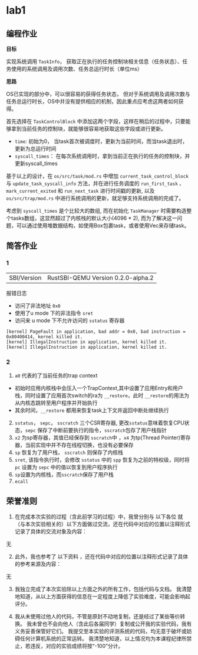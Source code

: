 # lab1

## 编程作业

**目标**

实现系统调用 `TaskInfo`， 获取正在执行的任务控制块相关信息（任务状态）、任务使用的系统调用及调用次数、任务总运行时长（单位ms）

**思路**

OS已实现的部分中，可以很容易的获得任务状态， 但对于系统调用及调用次数与任务总运行时长，OS中并没有提供相应的机制，因此重点应考虑这两者如何获得。

首先选择在 `TaskControlBlock` 中添加这两个字段，这样在稍后的过程中，只要能够拿到当前任务的控制块，就能够很容易地获取这些字段或进行更新。
- `time`: 初始为0， 当task首次被调度时，更新为当前时间，而当task退出时，更新为总运行时间
- `syscall_times`： 在每次系统调用时，拿到当前正在执行的任务的控制块，并更新syscall_times

基于以上的设计，在 `os/src/task/mod.rs` 中增加 `current_task_control_block` 与 `update_task_syscall_info` 方法，并在进行任务调度的 `run_first_task` 、 `mark_current_exited` 和 `run_next_task` 进行时间戳的更新, 以及 `os/src/trap/mod.rs` 中进行系统调用的更新，就足够支持系统调用的完成了。

考虑到 `syscall_times` 是个比较大的数组, 而在初始化 `TaskManager` 时需要构造整个tasks数组，这显然超过了内核栈的默认大小(4096 * 2), 而为了解决这一问题，可以通过使用堆数据结构，如使用Box包裹task，或者使用Vec来存储task。

## 简答作业

### 1

|             |                                    |
| ----------- | ---------------------------------- |
| SBI/Version | RustSBI-QEMU Version 0.2.0-alpha.2 |

报错日志
- 访问了非法地址 `0x0`
- 使用了u mode 下的非法指令 `sret`
- 访问来 u mode 下不允许访问的 `sstatus` 寄存器

```
[kernel] PageFault in application, bad addr = 0x0, bad instruction = 0x80400414, kernel killed it.
[kernel] IllegalInstruction in application, kernel killed it.
[kernel] IllegalInstruction in application, kernel killed it.

```

### 2


1. `a0` 代表的了当前任务的trap context
- 初始时应用内核栈中会压入一个TrapContext,其中设置了应用Entry和用户栈，同时设置了应用首次switch的ra为 `__restore`，此时 `__restore`的用法为从内核态跳转至用户程序并开始执行
- 其余时间，`__restore` 都用来恢复task上下文并返回中断处继续执行
2. `sstatus`， `sepc`， `sscratch` 三个CSR寄存器, 更改`sstatus`意味着恢复CPU状态，`sepc` 保存了中断前要执行的指令，`sscratch`包存了用户栈指针
3.  `x2` 为sp寄存器，其值已经保存到 `sscratch`中 ，`x4` 为tp(Thread Pointer)寄存器，当前实现中并不存在线程切换，也没有必要保存 
4.  `sp` 恢复为了用户栈， `sscratch` 则保存了内核栈
5.  `sret`, 该指令执行时，会修改 `sstatus` 中的 `spp` 恢复为之前的特权级，同时将 `pc` 设置为 `sepc` 中的值以恢复到用户程序执行
6.  `sp`设置为内核栈，而`sscratch`保存了用户栈
7.  `ecall`


## 荣誉准则

1. 在完成本次实验的过程（含此前学习的过程）中，我曾分别与 以下各位 就（与本次实验相关的）以下方面做过交流，还在代码中对应的位置以注释形式记录了具体的交流对象及内容：

无

2. 此外，我也参考了 以下资料 ，还在代码中对应的位置以注释形式记录了具体的参考来源及内容：

无

3. 我独立完成了本次实验除以上方面之外的所有工作，包括代码与文档。 我清楚地知道，从以上方面获得的信息在一定程度上降低了实验难度，可能会影响起评分。

4. 我从未使用过他人的代码，不管是原封不动地复制，还是经过了某些等价转换。 我未曾也不会向他人（含此后各届同学）复制或公开我的实验代码，我有义务妥善保管好它们。 我提交至本实验的评测系统的代码，均无意于破坏或妨碍任何计算机系统的正常运转。 我清楚地知道，以上情况均为本课程纪律所禁止，若违反，对应的实验成绩将按“-100”分计。